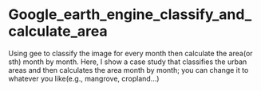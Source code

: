 # Google_earth_engine_classify_and_calculate_area
Using gee to classify the image for every month then calculate the area(or sth) month by month.
Here, I show a case study that classifies the urban areas and then calculates the area month by month; you can change it to whatever you like(e.g., mangrove, cropland...)
